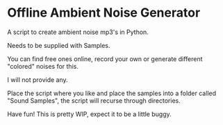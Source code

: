 # Offline Ambient Noise Generator
A script to create ambient noise mp3's in Python.

Needs to be supplied with Samples.

You can find free ones online, record your own or generate different "colored" noises for this.

I will not provide any.






Place the script where you like and place the samples into a folder called "Sound Samples", the script will recurse through directories.






Have fun!
This is pretty WIP, expect it to be a little buggy.
